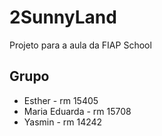 # 2SunnyLand
Projeto para a aula da FIAP School

## Grupo
- Esther - rm 15405
- Maria Eduarda - rm 15708
- Yasmin - rm 14242
